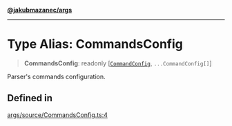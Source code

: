 [**@jakubmazanec/args**](../README.md)

---

# Type Alias: CommandsConfig

> **CommandsConfig**: readonly [[`CommandConfig`](CommandConfig.md), `...CommandConfig[]`]

Parser's commands configuration.

## Defined in

[args/source/CommandsConfig.ts:4](https://github.com/jakubmazanec/tools/blob/077fa4993ebe623b1c463499cc41912353ae6eb1/packages/args/source/CommandsConfig.ts#L4)
